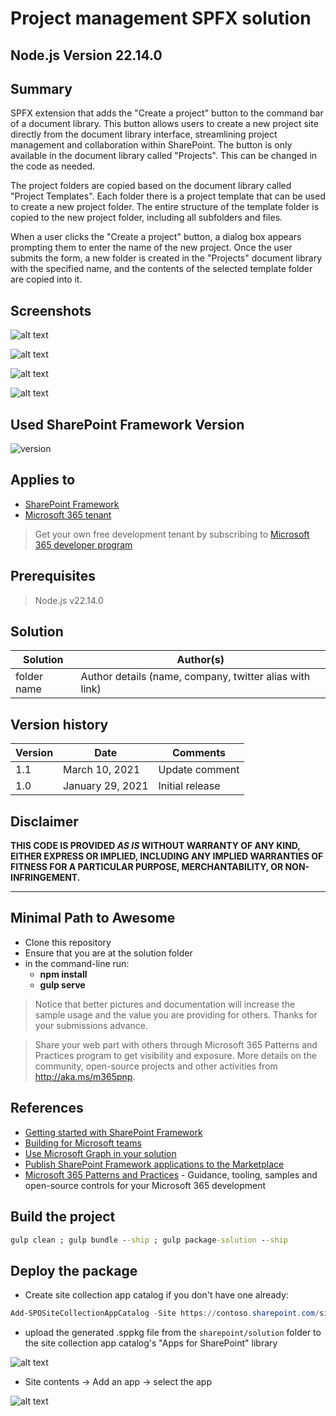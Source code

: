 # Project management SPFX solution

## Node.js Version 22.14.0

## Summary

SPFX extension that adds the "Create a project" button to the command bar of a document library. This button allows users to create a new project site directly from the document library interface, streamlining project management and collaboration within SharePoint. The button is only available in the document library called "Projects". This can be changed in the code as needed.

The project folders are copied based on the document library called "Project Templates". Each folder there is a project template that can be used to create a new project folder. The entire structure of the template folder is copied to the new project folder, including all subfolders and files.

When a user clicks the "Create a project" button, a dialog box appears prompting them to enter the name of the new project. Once the user submits the form, a new folder is created in the "Projects" document library with the specified name, and the contents of the selected template folder are copied into it.

## Screenshots

![alt text](image.png)

![alt text](image-1.png)

![alt text](image-2.png)

![alt text](image-3.png)

## Used SharePoint Framework Version

![version](https://img.shields.io/badge/version-1.21.1-green.svg)

## Applies to

- [SharePoint Framework](https://aka.ms/spfx)
- [Microsoft 365 tenant](https://docs.microsoft.com/en-us/sharepoint/dev/spfx/set-up-your-developer-tenant)

> Get your own free development tenant by subscribing to [Microsoft 365 developer program](http://aka.ms/o365devprogram)

## Prerequisites

> Node.js v22.14.0

## Solution

| Solution    | Author(s)                                               |
| ----------- | ------------------------------------------------------- |
| folder name | Author details (name, company, twitter alias with link) |

## Version history

| Version | Date             | Comments        |
| ------- | ---------------- | --------------- |
| 1.1     | March 10, 2021   | Update comment  |
| 1.0     | January 29, 2021 | Initial release |

## Disclaimer

**THIS CODE IS PROVIDED _AS IS_ WITHOUT WARRANTY OF ANY KIND, EITHER EXPRESS OR IMPLIED, INCLUDING ANY IMPLIED WARRANTIES OF FITNESS FOR A PARTICULAR PURPOSE, MERCHANTABILITY, OR NON-INFRINGEMENT.**

---

## Minimal Path to Awesome

- Clone this repository
- Ensure that you are at the solution folder
- in the command-line run:
  - **npm install**
  - **gulp serve**

> Notice that better pictures and documentation will increase the sample usage and the value you are providing for others. Thanks for your submissions advance.

> Share your web part with others through Microsoft 365 Patterns and Practices program to get visibility and exposure. More details on the community, open-source projects and other activities from http://aka.ms/m365pnp.

## References

- [Getting started with SharePoint Framework](https://docs.microsoft.com/en-us/sharepoint/dev/spfx/set-up-your-developer-tenant)
- [Building for Microsoft teams](https://docs.microsoft.com/en-us/sharepoint/dev/spfx/build-for-teams-overview)
- [Use Microsoft Graph in your solution](https://docs.microsoft.com/en-us/sharepoint/dev/spfx/web-parts/get-started/using-microsoft-graph-apis)
- [Publish SharePoint Framework applications to the Marketplace](https://docs.microsoft.com/en-us/sharepoint/dev/spfx/publish-to-marketplace-overview)
- [Microsoft 365 Patterns and Practices](https://aka.ms/m365pnp) - Guidance, tooling, samples and open-source controls for your Microsoft 365 development

## Build the project

```cmd
gulp clean ; gulp bundle --ship ; gulp package-solution --ship
```

## Deploy the package

- Create site collection app catalog if you don't have one already:

```powershell
Add-SPOSiteCollectionAppCatalog -Site https://contoso.sharepoint.com/sites/project_site_of_your_choice
```
- upload the generated .sppkg file from the `sharepoint/solution` folder to the site collection app catalog's "Apps for SharePoint" library

![alt text](image-4.png)

- Site contents -> Add an app -> select the  app

![alt text](image-5.png)